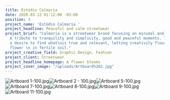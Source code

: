 ```yaml
---
title: Estúdio Calmaria
date: 2020-03-12 01:12:00 -03:00
position: 3
project_name: 'Estúdio Calmaria '
project_headline: Peaceful and calm streetwear
project_brief: "Calmaria is a streetwear brand focusing on minimal and calm aesthetics.
  A tribute to tranquility and simplicity, good and peaceful moments. The pieces translate
  a desire to find what\nis true and relevant, letting creativity flourish like a
  flower \n in fertile soil."
project_creative_field: Graphic Design, Fashion
project_client: Streetwear
project_headline_homepage: A flower blooms
project_cover_image: "/uploads/Artboard%202.jpg"
---
```


![Artboard 1-100.jpg](/uploads/Artboard%201-100.jpg)![Artboard 2 - 100.jpg](/uploads/Artboard%202%20-%20100.jpg)![Artboard 5-100.jpg](/uploads/Artboard%205-100.jpg)![Artboard 7-100.jpg](/uploads/Artboard%207-100.jpg)![Artboard 8-100.jpg](/uploads/Artboard%208-100.jpg)![Artboard 9-100.jpg](/uploads/Artboard%2010-100.jpg)![Artboard 11-100.jpg](/uploads/Artboard%2011-100.jpg)